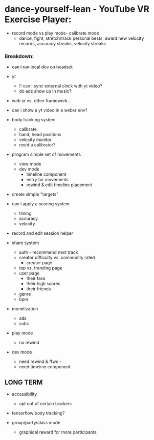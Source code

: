 # dance-yourself-lean - YouTube VR Exercise Player:

- record mode vs play mode- calibrate mode
    - dance, fight, stretch/track personal bests, award new velocity records, accuracy streaks, velocity streaks

### Breakdown:
- ~~can i run local dev on headset~~
- yt
    - !! can i sync external clock with yt video?  
    - do ads show up in music?
- web xr vs. other framework... 
- can i show a yt video in a webxr env?
- body tracking system   
    - calibrate
    - hand, head positions 
    - velocity monitor   
    - need a calibrator?
    
- program simple set of movements
    - view mode
    - dev mode
        - timeline component
        - entry for movements
        - rewind & edit timeline placement
- create simple "targets"
- can i apply a scoring system  
    - timing  
    - accuracy  
    - velocity
- record and edit session helper  
- share system  
    - auth
    - recommend next track
    - creator difficulty vs. community rated
        - creator page
    - top vs. trending page
    - user page
        - their favs
        - their high scores
        - their friends
    - genre
    - bpm
- monetization
    - ads
    - subs



- play mode
    - no rewind
- dev mode
    - need rewind & ffwd - 
    - need timeline component


## LONG TERM
- accessibility 
    - opt out of certain trackers
- tensorflow body tracking?


- group/party/class mode
    - graphical reward for more participants
